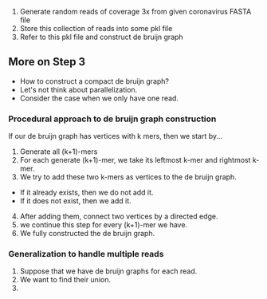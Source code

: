1. Generate random reads of coverage 3x from given coronavirus FASTA file
2. Store this collection of reads into some pkl file
3. Refer to this pkl file and construct de bruijn graph

## More on Step 3
- How to construct a compact de bruijn graph?
- Let's not think about parallelization.
- Consider the case when we only have one read.

### Procedural approach to de bruijn graph construction
If our de bruijn graph has vertices with k mers, then we start by...
1. Generate all (k+1)-mers
2. For each generate (k+1)-mer, we take its leftmost k-mer and rightmost k-mer.
3. We try to add these two k-mers as vertices to the de bruijn graph.
- If it already exists, then we do not add it.
- If it does not exist, then we add it.
4. After adding them, connect two vertices by a directed edge.
5. we continue this step for every (k+1)-mer we have.
6. We fully constructed the de bruijn graph.

### Generalization to handle multiple reads
1. Suppose that we have de bruijn graphs for each read.
2. We want to find their union.
3. 
